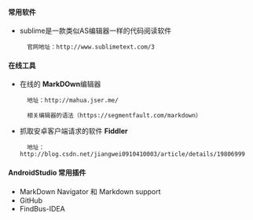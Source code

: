 
#### 常用软件
+ sublime是一款类似AS编辑器一样的代码阅读软件

        官网地址：http://www.sublimetext.com/3

#### 在线工具
+ 在线的 **MarkDOwn**编辑器

        地址：http://mahua.jser.me/
  
        相关编辑器的语法（https://segmentfault.com/markdown）
+ 抓取安卓客户端请求的软件 **Fiddler**
 
        地址：http://blog.csdn.net/jiangwei0910410003/article/details/19806999

#### AndroidStudio 常用插件

+ MarkDown Navigator 和 Markdown support
+ GitHub
+ FindBus-IDEA
